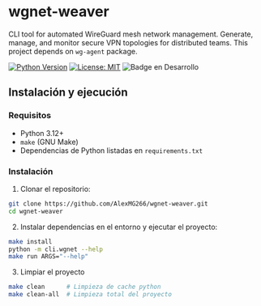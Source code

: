 # wgnet-weaver
CLI tool for automated WireGuard mesh network management. Generate, manage, and monitor secure VPN topologies for distributed teams. This project depends on `wg-agent` package.

[![Python Version](https://img.shields.io/badge/python-3.12+-blue.svg)](https://www.python.org/)
[![License: MIT](https://img.shields.io/badge/License-MIT-green.svg)](LICENSE)
![Badge en Desarrollo](https://img.shields.io/badge/STATUS-IN%20DEVELOP-green)


## Instalación y ejecución

### Requisitos

- Python 3.12+
- `make` (GNU Make)
- Dependencias de Python listadas en `requirements.txt`

### Instalación

1. Clonar el repositorio:

```bash
git clone https://github.com/AlexMG266/wgnet-weaver.git
cd wgnet-weaver
```

2. Instalar dependencias en el entorno y ejecutar el proyecto:

````bash
make install 
python -m cli.wgnet --help
make run ARGS="--help"  
````

3. Limpiar el proyecto
```bash
make clean      # Limpieza de cache python 
make clean-all  # Limpieza total del proyecto 
```
